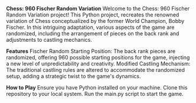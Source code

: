 **Chess: 960 Fischer Random Variation**
Welcome to the Chess: 960 Fischer Random Variation project! This Python project, recreates the renowned variation of Chess conceptualized by the former World Champion, Bobby Fischer. In this intriguing adaptation, various aspects of the game are randomized, including the arrangement of pieces on the back rank and adjustments to castling mechanics.

**Features**
Fischer Random Starting Position: The back rank pieces are randomized, offering 960 possible starting positions for the game, injecting a new level of unpredictability and creativity.
Modified Castling Mechanism: The traditional castling rules are altered to accommodate the randomized setup, adding a strategic twist to the game's dynamics.

**How to Play**
Ensure you have Python installed on your machine.
Clone this repository to your local system.
Run the main.py script to start the game.





